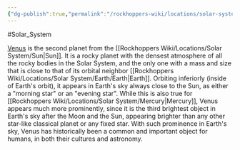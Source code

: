```yaml
---
{"dg-publish":true,"permalink":"/rockhoppers-wiki/locations/solar-system/venus/"}
---
```


#Solar_System 

[Venus](https://en.wikipedia.org/wiki/Venus) is the second planet from the [[Rockhoppers Wiki/Locations/Solar System/Sun\|Sun]]. It is a rocky planet with the densest atmosphere of all the rocky bodies in the Solar System, and the only one with a mass and size that is close to that of its orbital neighbor [[Rockhoppers Wiki/Locations/Solar System/Earth/Earth\|Earth]]. Orbiting inferiorly (inside of Earth's orbit), it appears in Earth's sky always close to the Sun, as either a "morning star" or an "evening star". While this is also true for [[Rockhoppers Wiki/Locations/Solar System/Mercury\|Mercury]], Venus appears much more prominently, since it is the third brightest object in Earth's sky after the Moon and the Sun, appearing brighter than any other star-like classical planet or any fixed star. With such prominence in Earth's sky, Venus has historically been a common and important object for humans, in both their cultures and astronomy.